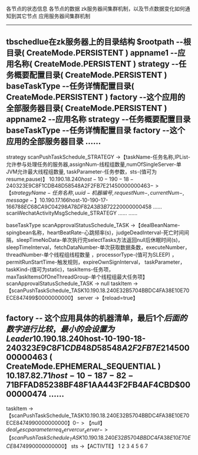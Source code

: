 各节点的状态信息
各节点的数据
zk服务器间集群机制，以及节点数据变化如何通知到其它节点
应用服务器间集群机制

--------------------------------------------------------------------------------
tbschedlue在zk服务器上的目录结构
$rootpath --根目录( CreateMode.PERSISTENT )
    appname1 --应用名称( CreateMode.PERSISTENT )
        strategy --任务概要配置目录( CreateMode.PERSISTENT )
        baseTaskType --任务详情配置目录( CreateMode.PERSISTENT )
        factory --这个应用的全部服务器目录( CreateMode.PERSISTENT )
    appname2 --应用名称
        strategy --任务概要配置目录
        baseTaskType --任务详情配置目录
        factory --这个应用的全部服务器目录
    ……
--------------------------------------------------------------------------------
strategy
    scanPushTaskSchedule_STRATEGY ->【taskName-任务名称,IPList-允许参与处理任务的服务器,assignNum-线程组数量,numOfSingleServer-单JVM允许最大线程组数量,
           taskParameter-任务参数，sts-(值可为resume,pause)】
        10.190.18.240$host-10-190-18-240$323E9C8F1CDB48D58548A2F2FB7E2145$0000000463 ->【strategyName-任务名称,uuid-机器编号,requestNum-,currentNum-,message- 】
        10.190.17.166$host-10-190-17-166$788EC68CA9C04298A78DF82A3B3B7222$0000000458
        ……
    scanWechatActivityMsgSchedule_STRATEGY
        ……
    ……

baseTaskType
    scanApprovalStatusSchedule_TASK ->【dealBeanName-spingbean名称，heartBeatRate-心跳频率(s)，judgeDeadInterval-死亡时间间隔，sleepTimeNoData-单次执行完selectTasks方法返回null后休眠时间(s)，
                                      sleepTimeInterval，fetchDataNumber-单次获取数据条数，executeNumber，threadNumber-单个线程组线程数量
                                      ，processorType-(值可为SLEEP) ，permitRunStartTime-触发规则，expireOwnSignInterval，
                                      taskParameter，taskKind-(值可为static)，taskItems-任务项，maxTaskItemsOfOneThreadGroup-单个线程组最大任务项】
        scanApprovalStatusSchedule_TASK -> null
            taskItem ->【scanPushTaskSchedule_TASK$10.190.18.240$E32B5704BBDC4FA38E10E70ECE847499$0000000000】
            server ->【reload=true】

factory -- 这个应用具体的机器清单，最后1个$后面的数字进行比较，最小的会设置为Leader
    10.190.18.240$host-10-190-18-240$323E9C8F1CDB48D58548A2F2FB7E2145$0000000463  ( CreateMode.EPHEMERAL_SEQUENTIAL )
    10.187.82.71$host-10-187-82-71$BFFAD85238BF48F1AA443F2FB4AF4CBD$0000000474
    ……
--------------------------------------------------------------------------------
taskItem ->【scanPushTaskSchedule_TASK$10.190.18.240$E32B5704BBDC4FA38E10E70ECE847499$0000000000】
    0 -> 【null】
        deal_desc
        parameter
        req_server
        cur_server ->【scanPushTaskSchedule_TASK$10.190.18.240$E32B5704BBDC4FA38E10E70ECE847499$0000000000】
        sts ->【ACTIVTE】
    1
    2
    3
    4
    5
    6
    7



